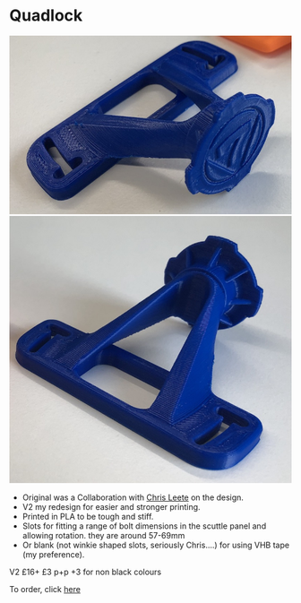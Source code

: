 # Quadlock

![Quadlock Mount](img/v2-front.jpeg)
![Quadlock Mount](img/v2-back.jpeg)

* Original was a Collaboration with [Chris Leete](https://www.instagram.com/chrisl3ete/) on the design.
* V2 my redesign for easier and stronger printing.
* Printed in PLA to be tough and stiff.
* Slots for fitting a range of bolt dimensions in the scuttle panel and allowing rotation. they are around 57-69mm 
* Or blank (not winkie shaped slots, seriously Chris....) for using VHB tape (my preference).

V2 
£16+ £3 p+p +3 for non black colours

To order, click [here](https://forms.gle/WPmsiwcxM3baA25NA)

